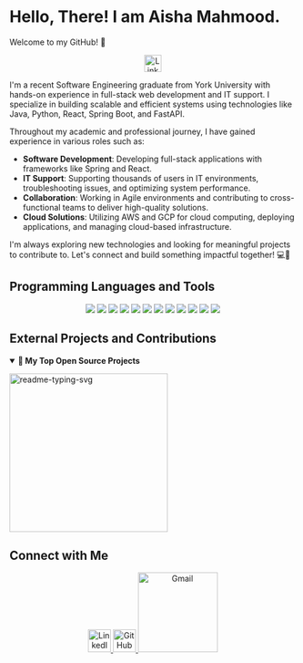 # Hello, There! I am Aisha Mahmood.

Welcome to my GitHub! 🚀

<p align="center">
  <a href="https://www.linkedin.com/in/aishaatif/">
    <img src="https://i.imgur.com/yRpa1dQ.png" width="30" alt="LinkedIn" title="LinkedIn" />
  </a>
</p>

I'm a recent Software Engineering graduate from York University with hands-on experience in full-stack web development and IT support. I specialize in building scalable and efficient systems using technologies like Java, Python, React, Spring Boot, and FastAPI.

Throughout my academic and professional journey, I have gained experience in various roles such as:
- **Software Development**: Developing full-stack applications with frameworks like Spring and React.
- **IT Support**: Supporting thousands of users in IT environments, troubleshooting issues, and optimizing system performance.
- **Collaboration**: Working in Agile environments and contributing to cross-functional teams to deliver high-quality solutions.
- **Cloud Solutions**: Utilizing AWS and GCP for cloud computing, deploying applications, and managing cloud-based infrastructure.

I'm always exploring new technologies and looking for meaningful projects to contribute to. Let's connect and build something impactful together! 💻🌱


## Programming Languages and Tools

<p align="center">
  <img src="https://img.shields.io/badge/Java-007396?style=flat&logo=java&logoColor=white" />
  <img src="https://img.shields.io/badge/Python-14354C?style=flat&logo=python&logoColor=white" />
  <img src="https://img.shields.io/badge/JavaScript-F7DF1E?style=flat&logo=javascript&logoColor=black" />
  <img src="https://img.shields.io/badge/React-20232A?style=flat&logo=react&logoColor=61DAFB" />
  <img src="https://img.shields.io/badge/Spring%20Boot-6DB33F?style=flat&logo=springboot&logoColor=white" />
  <img src="https://img.shields.io/badge/FastAPI-009688?style=flat&logo=fastapi&logoColor=white" />
  <img src="https://img.shields.io/badge/Node.js-43853D?style=flat&logo=node.js&logoColor=white" />
  <img src="https://img.shields.io/badge/AWS-232F3E?style=flat&logo=amazonaws&logoColor=white" />
  <img src="https://img.shields.io/badge/HTML5-E34F26?style=flat&logo=html5&logoColor=white" />
  <img src="https://img.shields.io/badge/CSS3-1572B6?style=flat&logo=css3&logoColor=white" />
  <img src="https://img.shields.io/badge/Git-F05032?style=flat&logo=git&logoColor=white" />
  <img src="https://img.shields.io/badge/Linux-000000?style=flat&logo=linux&logoColor=white" />
</p>

## External Projects and Contributions

<details open>
  <summary><strong>📘 My Top Open Source Projects</strong></summary>

  <p align="left">
    <a href="https://github.com/aisha895/readme-typing-svg"><img width="278" src="https://denvercoder1-github-readme-stats.vercel.app/api/pin/?username=aisha895&repo=readme-typing-svg&theme=react&bg_color=1F222E&title_color=F85D7F&hide_border=true&icon_color=F8D866&show_icons=false" alt="readme-typing-svg"></a>
  </p>

</details>

## Connect with Me

<p align="center">
  <a href="https://www.linkedin.com/in/aishaatif/">
    <img src="https://i.imgur.com/yRpa1dQ.png" width="40" alt="LinkedIn" />
  </a>
  <a href="https://github.com/aisha895">
    <img src="https://i.imgur.com/OViZO8J.png" width="40" alt="GitHub" />
  </a>
  <a href="mailto:aishamahmood895@gmail.com">
    <img src="https://img.shields.io/badge/Email-aishamahmood895%40gmail.com-blue?style=flat&logo=gmail&logoColor=white" width="140" alt="Gmail" />
  </a>
</p>


